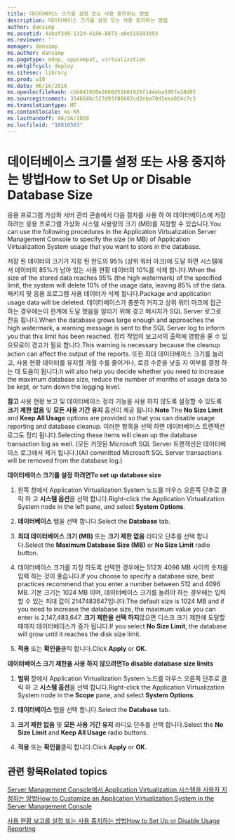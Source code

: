 ```yaml
---
title: 데이터베이스 크기를 설정 또는 사용 중지하는 방법
description: 데이터베이스 크기를 설정 또는 사용 중지하는 방법
author: dansimp
ms.assetid: 4abaf349-132d-4186-8873-a0e515593b93
ms.reviewer: ''
manager: dansimp
ms.author: dansimp
ms.pagetype: mdop, appcompat, virtualization
ms.mktglfcycl: deploy
ms.sitesec: library
ms.prod: w10
ms.date: 06/16/2016
ms.openlocfilehash: cbb041920e2680d51b01926f144eba595fe28d05
ms.sourcegitcommit: 354664bc527d93f80687cd2eba70d1eea024c7c3
ms.translationtype: MT
ms.contentlocale: ko-KR
ms.lasthandoff: 06/26/2020
ms.locfileid: "10816563"
---
```

# <span data-ttu-id="b8334-103">데이터베이스 크기를 설정 또는 사용 중지하는 방법</span><span class="sxs-lookup"><span data-stu-id="b8334-103">How to Set Up or Disable Database Size</span></span>


<span data-ttu-id="b8334-104">응용 프로그램 가상화 서버 관리 콘솔에서 다음 절차를 사용 하 여 데이터베이스에 저장 하려는 응용 프로그램 가상화 시스템 사용량의 크기 (MB)를 지정할 수 있습니다.</span><span class="sxs-lookup"><span data-stu-id="b8334-104">You can use the following procedures in the Application Virtualization Server Management Console to specify the size (in MB) of Application Virtualization System usage that you want to store in the database.</span></span>

<span data-ttu-id="b8334-105">저장 된 데이터의 크기가 지정 된 한도의 95% (상위 워터 마크)에 도달 하면 시스템에서 데이터의 85%가 남아 있는 사용 현황 데이터의 10%를 삭제 합니다.</span><span class="sxs-lookup"><span data-stu-id="b8334-105">When the size of the stored data reaches 95% (the high watermark) of the specified limit, the system will delete 10% of the usage data, leaving 85% of the data.</span></span> <span data-ttu-id="b8334-106">패키지 및 응용 프로그램 사용 데이터가 삭제 됩니다.</span><span class="sxs-lookup"><span data-stu-id="b8334-106">Package and application usage data will be deleted.</span></span> <span data-ttu-id="b8334-107">데이터베이스가 충분히 커지고 상위 워터 마크에 접근 하는 경우에는이 한계에 도달 했음을 알리기 위해 경고 메시지가 SQL Server 로그로 전송 됩니다.</span><span class="sxs-lookup"><span data-stu-id="b8334-107">When the database grows large enough and approaches the high watermark, a warning message is sent to the SQL Server log to inform you that this limit has been reached.</span></span> <span data-ttu-id="b8334-108">정리 작업이 보고서의 출력에 영향을 줄 수 있으므로이 경고가 필요 합니다.</span><span class="sxs-lookup"><span data-stu-id="b8334-108">This warning is necessary because the cleanup action can affect the output of the reports.</span></span> <span data-ttu-id="b8334-109">또한 최대 데이터베이스 크기를 늘리고, 사용 현황 데이터를 유지할 개월 수를 줄이거나, 로깅 수준을 낮출 지 여부를 결정 하는 데 도움이 됩니다.</span><span class="sxs-lookup"><span data-stu-id="b8334-109">It will also help you decide whether you need to increase the maximum database size, reduce the number of months of usage data to be kept, or turn down the logging level.</span></span>

<span data-ttu-id="b8334-110">**참고**  사용 현황 보고 및 데이터베이스 정리 기능을 사용 하지 않도록 설정할 수 있도록 **크기 제한 없음** 및 **모든 사용 기간 유지** 옵션이 제공 됩니다.</span><span class="sxs-lookup"><span data-stu-id="b8334-110">**Note** The **No Size Limit** and **Keep All Usage** options are provided so that you can disable usage reporting and database cleanup.</span></span> <span data-ttu-id="b8334-111">이러한 항목을 선택 하면 데이터베이스 트랜잭션 로그도 정리 됩니다.</span><span class="sxs-lookup"><span data-stu-id="b8334-111">Selecting these items will clean up the database transaction log as well.</span></span> <span data-ttu-id="b8334-112">(모든 커밋된 Microsoft SQL Server 트랜잭션은 데이터베이스 로그에서 제거 됩니다.)</span><span class="sxs-lookup"><span data-stu-id="b8334-112">(All committed Microsoft SQL Server transactions will be removed from the database log.)</span></span>

 

**<span data-ttu-id="b8334-113">데이터베이스 크기를 설정 하려면</span><span class="sxs-lookup"><span data-stu-id="b8334-113">To set up database size</span></span>**

1.  <span data-ttu-id="b8334-114">왼쪽 창에서 Application Virtualization System 노드를 마우스 오른쪽 단추로 클릭 하 고 **시스템 옵션**을 선택 합니다.</span><span class="sxs-lookup"><span data-stu-id="b8334-114">Right-click the Application Virtualization System node in the left pane, and select **System Options**.</span></span>

2.  <span data-ttu-id="b8334-115">**데이터베이스** 탭을 선택 합니다.</span><span class="sxs-lookup"><span data-stu-id="b8334-115">Select the **Database** tab.</span></span>

3.  <span data-ttu-id="b8334-116">**최대 데이터베이스 크기 (MB)** 또는 **크기 제한 없음** 라디오 단추를 선택 합니다.</span><span class="sxs-lookup"><span data-stu-id="b8334-116">Select the **Maximum Database Size (MB)** or **No Size Limit** radio button.</span></span>

4.  <span data-ttu-id="b8334-117">데이터베이스 크기를 지정 하도록 선택한 경우에는 512과 4096 MB 사이의 숫자를 입력 하는 것이 좋습니다.</span><span class="sxs-lookup"><span data-stu-id="b8334-117">If you choose to specify a database size, best practices recommend that you enter a number between 512 and 4096 MB.</span></span> <span data-ttu-id="b8334-118">기본 크기는 1024 MB 이며, 데이터베이스 크기를 늘려야 하는 경우에는 입력할 수 있는 최대 값이 2147483647입니다.</span><span class="sxs-lookup"><span data-stu-id="b8334-118">The default size is 1024 MB and if you need to increase the database size, the maximum value you can enter is 2,147,483,647.</span></span> <span data-ttu-id="b8334-119">**크기 제한을 선택 하지**않으면 디스크 크기 제한에 도달할 때까지 데이터베이스가 증가 됩니다.</span><span class="sxs-lookup"><span data-stu-id="b8334-119">If you select **No Size Limit**, the database will grow until it reaches the disk size limit.</span></span>

5.  <span data-ttu-id="b8334-120">**적용** 또는 **확인을**클릭 합니다.</span><span class="sxs-lookup"><span data-stu-id="b8334-120">Click **Apply** or **OK**.</span></span>

**<span data-ttu-id="b8334-121">데이터베이스 크기 제한을 사용 하지 않으려면</span><span class="sxs-lookup"><span data-stu-id="b8334-121">To disable database size limits</span></span>**

1.  <span data-ttu-id="b8334-122">**범위** 창에서 Application Virtualization System 노드를 마우스 오른쪽 단추로 클릭 하 고 **시스템 옵션**을 선택 합니다.</span><span class="sxs-lookup"><span data-stu-id="b8334-122">Right-click the Application Virtualization System node in the **Scope** pane, and select **System Options**.</span></span>

2.  <span data-ttu-id="b8334-123">**데이터베이스** 탭을 선택 합니다.</span><span class="sxs-lookup"><span data-stu-id="b8334-123">Select the **Database** tab.</span></span>

3.  <span data-ttu-id="b8334-124">**크기 제한 없음** 및 **모든 사용 기간 유지** 라디오 단추를 선택 합니다.</span><span class="sxs-lookup"><span data-stu-id="b8334-124">Select the **No Size Limit** and **Keep All Usage** radio buttons.</span></span>

4.  <span data-ttu-id="b8334-125">**적용** 또는 **확인을**클릭 합니다.</span><span class="sxs-lookup"><span data-stu-id="b8334-125">Click **Apply** or **OK**.</span></span>

## <span data-ttu-id="b8334-126">관련 항목</span><span class="sxs-lookup"><span data-stu-id="b8334-126">Related topics</span></span>


[<span data-ttu-id="b8334-127">Server Management Console에서 Application Virtualization 시스템을 사용자 지정하는 방법</span><span class="sxs-lookup"><span data-stu-id="b8334-127">How to Customize an Application Virtualization System in the Server Management Console</span></span>](how-to-customize-an-application-virtualization-system-in-the-server-management-console.md)

[<span data-ttu-id="b8334-128">사용 현황 보고를 설정 또는 사용 중지하는 방법</span><span class="sxs-lookup"><span data-stu-id="b8334-128">How to Set Up or Disable Usage Reporting</span></span>](how-to-set-up-or-disable-usage-reporting.md)

 

 





